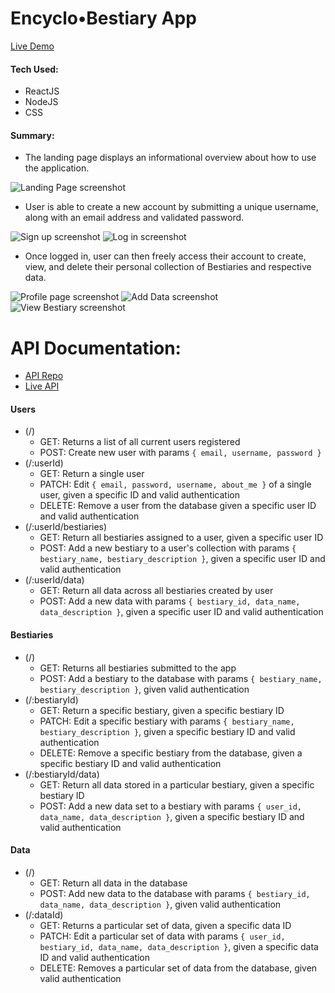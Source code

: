 # Encyclo•Bestiary App
[Live Demo](https://encyclo-bestiary-app.kramseyart.vercel.app/)
#### Tech Used:
- ReactJS
- NodeJS
- CSS

#### Summary:
- The landing page displays an informational overview about how to use the application.

![Landing Page screenshot](./screenshots/1_Landing.jpg)
- User is able to create a new account by submitting a unique username, along with an email address and validated password.

![Sign up screenshot](./screenshots/2_SignUp.jpg)
![Log in screenshot](./screenshots/3_LogIn.jpg)
- Once logged in, user can then freely access their account to create, view, and delete their personal collection of Bestiaries and respective data.

![Profile page screenshot](./screenshots/4_Profile.jpg)
![Add Data screenshot](./screenshots/5_AddData.jpg)
![View Bestiary screenshot](./screenshots/6_ViewBestiary.jpg)

# API Documentation:
- [API Repo](https://github.com/KRamseyArt/19.6_EncycloBestiary-API)
- [Live API](https://encyclo-bestiary-app.herokuapp.com/)
#### Users
- (/)
  - GET: Returns a list of all current users registered
  - POST: Create new user with params `{ email, username, password }`
- (/:userId)
  - GET: Return a single user
  - PATCH: Edit `{ email, password, username, about_me }` of a single user, given a specific ID and valid authentication
  - DELETE: Remove a user from the database given a specific user ID and valid authentication
- (/:userId/bestiaries)
  - GET: Return all bestiaries assigned to a user, given a specific user ID
  - POST: Add a new bestiary to a user's collection with params `{ bestiary_name, bestiary_description }`, given a specific user ID and valid authentication
- (/:userId/data)
  - GET: Return all data across all bestiaries created by user
  - POST: Add a new data with params `{ bestiary_id, data_name, data_description }`, given a specific user ID and valid authentication

#### Bestiaries
- (/)
  - GET: Returns all bestiaries submitted to the app
  - POST: Add a bestiary to the database with params `{ bestiary_name, bestiary_description }`, given valid authentication
- (/:bestiaryId)
  - GET: Return a specific bestiary, given a specific bestiary ID
  - PATCH: Edit a specific bestiary with params `{ bestiary_name, bestiary_description }`, given a specific bestiary ID and valid authentication
  - DELETE: Remove a specific bestiary from the database, given a specific bestiary ID and valid authentication
- (/:bestiaryId/data)
  - GET: Return all data stored in a particular bestiary, given a specific bestiary ID
  - POST: Add a new data set to a bestiary with params `{ user_id, data_name, data_description }`, given a specific bestiary ID and valid authentication

#### Data
- (/)
  - GET: Return all data in the database
  - POST: Add new data to the database with params `{ bestiary_id, data_name, data_description }`, given valid authentication
- (/:dataId)
  - GET: Returns a particular set of data, given a specific data ID
  - PATCH: Edit a particular set of data with params `{ user_id, bestiary_id, data_name, data_description }`, given a specific data ID and valid authentication
  - DELETE: Removes a particular set of data from the database, given valid authentication